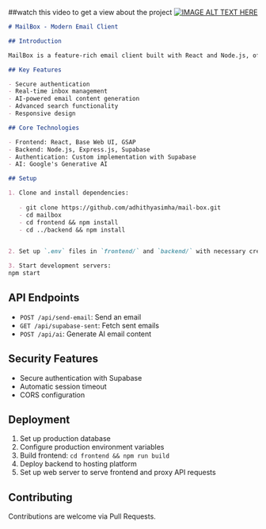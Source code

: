 
##watch this video to get a view about the project
[![IMAGE ALT TEXT HERE](https://img.youtube.com/vi/6h5FVmjph7M/1.jpg)](https://youtu.be/6h5FVmjph7M)



```markdown
# MailBox - Modern Email Client

## Introduction

MailBox is a feature-rich email client built with React and Node.js, offering real-time inbox updates, email composition, and advanced search capabilities.

## Key Features

- Secure authentication
- Real-time inbox management
- AI-powered email content generation
- Advanced search functionality
- Responsive design

## Core Technologies

- Frontend: React, Base Web UI, GSAP
- Backend: Node.js, Express.js, Supabase
- Authentication: Custom implementation with Supabase
- AI: Google's Generative AI

## Setup

1. Clone and install dependencies:
   
   - git clone https://github.com/adhithyasimha/mail-box.git
   - cd mailbox
   - cd frontend && npm install
   - cd ../backend && npm install
   

2. Set up `.env` files in `frontend/` and `backend/` with necessary credentials.

3. Start development servers:
npm start
```
   

## API Endpoints

- `POST /api/send-email`: Send an email
- `GET /api/supabase-sent`: Fetch sent emails
- `POST /api/ai`: Generate AI email content

## Security Features

- Secure authentication with Supabase
- Automatic session timeout
- CORS configuration

## Deployment

1. Set up production database
2. Configure production environment variables
3. Build frontend: `cd frontend && npm run build`
4. Deploy backend to hosting platform
5. Set up web server to serve frontend and proxy API requests

## Contributing

Contributions are welcome via Pull Requests.


